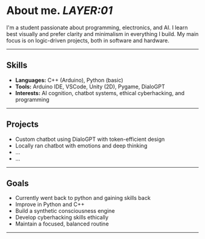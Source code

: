 # About me. _LAYER:01_

I'm a student passionate about programming, electronics, and AI. I learn best visually and prefer clarity and minimalism in everything I build. My main focus is on logic-driven projects, both in software and hardware.

---

## Skills

- **Languages:** C++ (Arduino), Python (basic)
- **Tools:** Arduino IDE, VSCode, Unity (2D), Pygame, DialoGPT
- **Interests:** AI cognition, chatbot systems, ethical cyberhacking, and programming

---

## Projects

- Custom chatbot using DialoGPT with token-efficient design
- Locally ran chatbot with emotions and deep thinking
- ...
- ...

---

## Goals

- Currently went back to python and gaining skills back
- Improve in Python and C++
- Build a synthetic consciousness engine
- Develop cyberhacking skills ethically
- Maintain a focused, balanced routine

---
